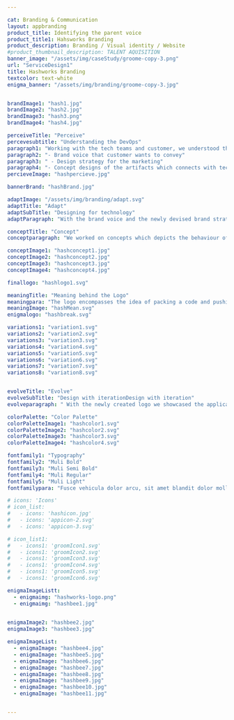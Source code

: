 ```yaml
---

cat: Branding & Communication
layout: appbranding
product_title: Identifying the parent voice
product_title1: Hahsworks Branding
product_description: Branding / Visual identity / Website
#product_thumbnail_description: TALENT AQUISITION
banner_image: "/assets/img/caseStudy/groome-copy-3.png"
url: "ServiceDesign1"
title: Hashworks Branding
textcolor: text-white
enigma_banner: "/assets/img/branding/groome-copy-3.jpg"


brandImage1: "hash1.jpg"
brandImage2: "hash2.jpg"
brandImage3: "hash3.png"
brandImage4: "hash4.jpg"

perceiveTitle: "Perceive"
percevesubtitle: "Understanding the DevOps"
paragraph1: "Working with the tech teams and customer, we understood the solutions, paketo is offering to the tech community. With this insights we were able to come up with"
paragraph2: "- Brand voice that customer wants to convey"
paragraph3: " - Design strategy for the marketing"
paragraph4: "- Concept designs of the artifacts which connects with tech community"
percieveImage: "hashpercieve.jpg"

bannerBrand: "hashBrand.jpg"

adaptImage: "/assets/img/branding/adapt.svg"
adaptTitle: "Adapt"
adaptSubTitle: "Designing for technology"
adaptParagraph: "With the brand voice and the newly devised brand strategy to attract tech people, we came up with a design solution that any technology person can relate."

conceptTitle: "Concept"
conceptparagraph: "We worked on concepts which depicts the behaviour of the application while adding the concept of how the application is helping the DevOps practice."

conceptImage1: "hashconcept1.jpg"
conceptImage2: "hashconcept2.jpg"
conceptImage3: "hashconcept3.jpg"
conceptImage4: "hashconcept4.jpg"

finallogo: "hashlogo1.svg"

meaningTitle: "Meaning behind the Logo"
meaningpara: "The logo encompasses the idea of packing a code and pushing it for deployment. The sprites showcasing movement is an abstract representation of word DevOps. in morse code"
meaningImage: "hashMean.svg"
enigmalogo: "hashbreak.svg"

variations1: "variation1.svg"
variations2: "variation2.svg"
variations3: "variation3.svg"
variations4: "variation4.svg"
variations5: "variation5.svg"
variations6: "variation6.svg"
variations7: "variation7.svg"
variations8: "variation8.svg"


evolveTitle: "Evolve"
evolveSubTitle: "Design with iterationDesign with iteration"
evolveparagraph: " With the newly created logo we showcased the applications, purpose and personality. To add to this personality we needed colour, typography and all the other collaterals. Continuos discussions and iteratons with the clients produced an array of artifacts which supported the applications brand voice."

colorPalette: "Color Palette"
colorPaletteImage1: "hashcolor1.svg"
colorPaletteImage2: "hashcolor2.svg"
colorPaletteImage3: "hashcolor3.svg"
colorPaletteImage4: "hashcolor4.svg"

fontfamily1: "Typography"
fontfamily2: "Muli Bold"
fontfamily3: "Muli Semi Bold"
fontfamily4: "Muli Regular"
fontfamily5: "Muli Light"
fontfamilypara: "Fusce vehicula dolor arcu, sit amet blandit dolor mollis nec. Donec viverra eleifend lacus, vitae ullamcorper metus. Sed sollicitudin ipsum quis nunc sollicitudin ultrices. Donec euismod scelerisque ligula. Maecenas eu varius risus, eu aliquet arcu. Curabitur fermentum suscipit est, tincidunt mattis lorem luctus id. Donec eget massa a diam condimentum pretium. Aliquam erat volutpat. Integer ut tincidunt orci. Etiam tristique, elit ut consectetur iaculis, metus lectus mattis justo, vel mollis eros neque quis augue. Sed lobortis ultrices lacus, a placerat metus rutrum sit amet. Aenean ut suscipit justo."

# icons: 'Icons'
# icon_list:
#   - icons: 'hashicon.jpg'
#   - icons: 'appicon-2.svg'
#   - icons: 'appicon-3.svg'

# icon_list1:
#   - icons1: 'groomIcon1.svg'
#   - icons1: 'groomIcon2.svg'
#   - icons1: 'groomIcon3.svg'
#   - icons1: 'groomIcon4.svg'
#   - icons1: 'groomIcon5.svg'
#   - icons1: 'groomIcon6.svg'

enigmaImageListt:
  - enigmaimg: "hashworks-logo.png"
  - enigmaimg: "hashbee1.jpg"
  

enigmaImage2: "hashbee2.jpg"
enigmaImage3: "hashbee3.jpg" 

enigmaImageList:
  - enigmaImage: "hashbee4.jpg"
  - enigmaImage: "hashbee5.jpg"
  - enigmaImage: "hashbee6.jpg"
  - enigmaImage: "hashbee7.jpg"
  - enigmaImage: "hashbee8.jpg"
  - enigmaImage: "hashbee9.jpg"
  - enigmaImage: "hashbee10.jpg"
  - enigmaImage: "hashbee11.jpg"


---
```



